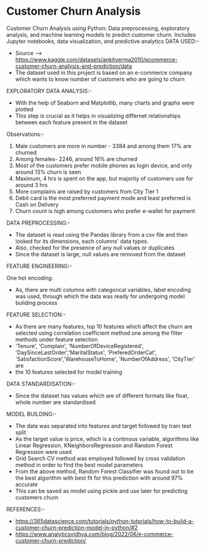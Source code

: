 # Customer Churn Analysis 
 Customer Churn Analysis using Python: Data preprocessing, exploratory analysis, and machine learning models to predict customer churn. Includes Jupyter notebooks, data visualization, and predictive analytics
DATA USED:-
- Source -->  https://www.kaggle.com/datasets/ankitverma2010/ecommerce-customer-churn-analysis-and-prediction/data
- The dataset used in this project is based on an e-commerce company which wants to know number of customers who are going to churn 
  
  
EXPLORATORY DATA ANALYSIS:-
- With the help of Seaborn and Matplotlib, many charts and graphs were plotted
- This step is crucial as it helps in visualizing differnet relationships between each feature present in the dataset

Observations:-

1. Male customers are more in number - 3384 and among them 17% are churned
2. Among females- 2246, around 16% are churned
3. Most of the customers prefer mobile phones as login device, and only around 13% churn is seen
4. Maximum, 4 hrs is spent on the app, but majority of customers use for around 3 hrs
5. More complains are raised by customers from City Tier 1
6. Debit card is the most preferred payment mode and least preferred is Cash on Delivery
7. Churn count is high among customers who prefer e-wallet for payment 


DATA PREPROCESSING:-
- The dataset is read using the Pandas library from a csv file and then looked for its dimensions, each columns' data types.
- Also, checked for the presence of any null values or duplicates
- Since the dataset is large, null values are removed from the dataset
  
FEATURE ENGINEERING:-

One hot encoding:

- As, there are multi columns with categorical variables, label encoding was used, through which the data was ready for undergoing model buliding process

FEATURE SELECTION:-
- As there are many features, top 10 features which affect the churn are selected using correlation coefficient method one among the filter methods under feature selection
- 'Tenure', 'Complain', 'NumberOfDeviceRegistered', 'DaySinceLastOrder','MaritalStatus', 'PreferedOrderCat', 'SatisfactionScore','WarehouseToHome', 'NumberOfAddress', 'CityTier' are
- the 10 features selected for model training

DATA STANDARDISATION:-
- Since the dataset has values which are of different formats like float, whole number are standardised

MODEL BUILDING:-
- The data was separated into features and target followed by train test split
- As the target value is price, which is a continous variable, algorithms like Linear Regression, KNeighborsRegression and Random Forest Regression were used
- Grid Search CV method was employed followed by cross validation method in order to find the best model parameters
- From the above method, Random Forest Classifier was found out to be the best algorithm with best fit for this prediction with around 97% accurate
- This can be saved as model using pickle and use later for predicting customers churn

REFERENCES:-
- https://365datascience.com/tutorials/python-tutorials/how-to-build-a-customer-churn-prediction-model-in-python/#2
- https://www.analyticsvidhya.com/blog/2022/06/e-commerce-customer-churn-prediction/

